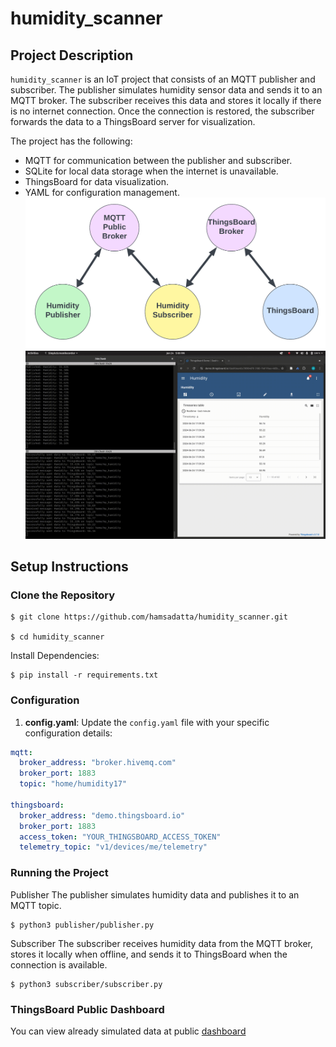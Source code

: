 # humidity_scanner

## Project Description

`humidity_scanner` is an IoT project that consists of an MQTT publisher and subscriber. The publisher simulates humidity sensor data and sends it to an MQTT broker. The subscriber receives this data and stores it locally if there is no internet connection. Once the connection is restored, the subscriber forwards the data to a ThingsBoard server for visualization.

The project has the following:
- MQTT for communication between the publisher and subscriber.
- SQLite for local data storage when the internet is unavailable.
- ThingsBoard for data visualization.
- YAML for configuration management.
![Project Architecture ](assets/architecture.png)
![Project Demo](assets/demo.gif)
## Setup Instructions

### Clone the Repository
```
$ git clone https://github.com/hamsadatta/humidity_scanner.git

$ cd humidity_scanner
```
Install Dependencies:
```
$ pip install -r requirements.txt
```

### Configuration

1. **config.yaml**: Update the `config.yaml` file with your specific configuration details:

```yaml
mqtt:
  broker_address: "broker.hivemq.com"
  broker_port: 1883
  topic: "home/humidity17"

thingsboard:
  broker_address: "demo.thingsboard.io"
  broker_port: 1883
  access_token: "YOUR_THINGSBOARD_ACCESS_TOKEN"
  telemetry_topic: "v1/devices/me/telemetry"
```
### Running the Project
Publisher
The publisher simulates humidity data and publishes it to an MQTT topic.
```
$ python3 publisher/publisher.py
```

Subscriber
The subscriber receives humidity data from the MQTT broker, stores it locally when offline, and sends it to ThingsBoard when the connection is available.
```
$ python3 subscriber/subscriber.py
```
### ThingsBoard Public Dashboard
You can view already simulated data at public [dashboard](https://demo.thingsboard.io/dashboard/96984070-3180-11ef-91aa-4b5b857befbc?publicId=726749a0-3232-11ef-91aa-4b5b857befbc)
